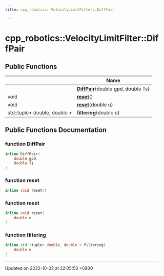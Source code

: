 ```yaml
---
title: cpp_robotics::VelocityLimitFilter::DiffPair

---
```


# cpp_robotics::VelocityLimitFilter::DiffPair





## Public Functions

|                | Name           |
| -------------- | -------------- |
| | **[DiffPair](/cpp_robotics/doxybook/Classes/classcpp__robotics_1_1VelocityLimitFilter_1_1DiffPair/#function-diffpair)**(double gpd, double Ts) |
| void | **[reset](/cpp_robotics/doxybook/Classes/classcpp__robotics_1_1VelocityLimitFilter_1_1DiffPair/#function-reset)**() |
| void | **[reset](/cpp_robotics/doxybook/Classes/classcpp__robotics_1_1VelocityLimitFilter_1_1DiffPair/#function-reset)**(double u) |
| std::tuple< double, double > | **[filtering](/cpp_robotics/doxybook/Classes/classcpp__robotics_1_1VelocityLimitFilter_1_1DiffPair/#function-filtering)**(double u) |

## Public Functions Documentation

### function DiffPair

```cpp
inline DiffPair(
    double gpd,
    double Ts
)
```


### function reset

```cpp
inline void reset()
```


### function reset

```cpp
inline void reset(
    double u
)
```


### function filtering

```cpp
inline std::tuple< double, double > filtering(
    double u
)
```


-------------------------------

Updated on 2022-10-22 at 22:05:50 +0900